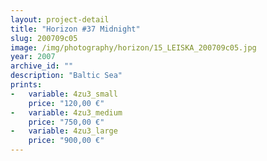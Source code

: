 ```yaml
---
layout: project-detail
title: "Horizon #37 Midnight"
slug: 200709c05
image: /img/photography/horizon/15_LEISKA_200709c05.jpg
year: 2007
archive_id: ""
description: "Baltic Sea"
prints: 
-   variable: 4zu3_small
    price: "120,00 €"
-   variable: 4zu3_medium
    price: "750,00 €"
-   variable: 4zu3_large
    price: "900,00 €"
---
```

